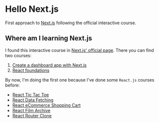 # Hello Next.js

First approach to [Next.js](https://nextjs.org/) following the official
interactive course.

## Where am I learning Next.js

I found this interactive course in [Next.js' official page](https://nextjs.org/learnutm_source=next-siteutm_medium=homepage-cta&utm_campaign=home).
There you can find two courses:

1. [Create a dashboard app with Next.js](https://nextjs.org/learn/dashboard-app)
1. [React foundations](https://nextjs.org/learn/react-foundations)

By now, I'm doing the first one because I've done some `React.js` courses
before:

- [React Tic Tac Toe](https://github.com/pabcrudel/react-tic-tac-toe)
- [React Data Fetching](https://github.com/pabcrudel/react-data-fetching)
- [React eCommerce Shopping
  Cart](https://github.com/pabcrudel/react-ecommerce-shopping-cart)
- [React Film Archive](https://github.com/pabcrudel/react-film-archive)
- [React Router Clone](https://github.com/pabcrudel/react-router-clone)

